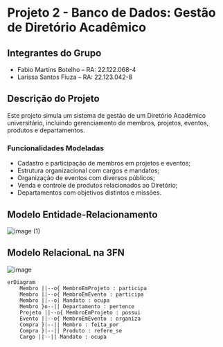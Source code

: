 # Projeto 2 - Banco de Dados: Gestão de Diretório Acadêmico

## Integrantes do Grupo

- Fabio Martins Botelho – RA: 22.122.068-4
- Larissa Santos Fiuza – RA: 22.123.042-8

## Descrição do Projeto

Este projeto simula um sistema de gestão de um Diretório Acadêmico universitário, incluindo gerenciamento de membros, projetos, eventos, produtos e departamentos.

### Funcionalidades Modeladas

- Cadastro e participação de membros em projetos e eventos;
- Estrutura organizacional com cargos e mandatos;
- Organização de eventos com diversos públicos;
- Venda e controle de produtos relacionados ao Diretório;
- Departamentos com objetivos distintos e missões.

## Modelo Entidade-Relacionamento

![image (1)](https://github.com/user-attachments/assets/a3676e06-ee76-4b9d-916a-a80ecf3a5558)


## Modelo RelacionaL na 3FN

![image](https://github.com/user-attachments/assets/6d157d4b-aed4-445c-8089-06edc6aac948)


```mermaid
erDiagram
    Membro ||--o{ MembroEmProjeto : participa
    Membro ||--o{ MembroEmEvento : participa
    Membro ||--o| Mandato : ocupa
    Membro }o--|| Departamento : pertence
    Projeto ||--o{ MembroEmProjeto : possui
    Evento ||--o{ MembroEmEvento : organiza
    Compra }|--|| Membro : feita_por
    Compra }|--|| Produto : refere_se
    Cargo ||--|| Mandato : ocupa

